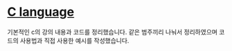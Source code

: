 # [C language](https://github.com/11618nathan/C-language)
기본적인 c의 강의 내용과 코드를 정리했습니다. 같은 범주끼리 나눠서 정리하였으며 코드의 사용법과 직접 사용한 예시를 작성했습니다.


